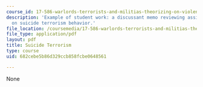 ```yaml
---
course_id: 17-586-warlords-terrorists-and-militias-theorizing-on-violent-non-state-actors-spring-2009
description: 'Example of student work: a discussant memo reviewing assigned readings
  on suicide terrorism behavior.'
file_location: /coursemedia/17-586-warlords-terrorists-and-militias-theorizing-on-violent-non-state-actors-spring-2009/682cebe5b86d329ccb858fcbe0648561_MIT17_586s09_assn06.pdf
file_type: application/pdf
layout: pdf
title: Suicide Terrorism
type: course
uid: 682cebe5b86d329ccb858fcbe0648561

---
```

None